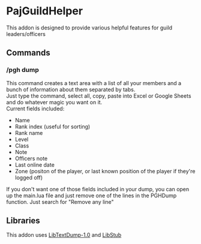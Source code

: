 # PajGuildHelper

This addon is designed to provide various helpful features for guild leaders/officers

## Commands

### /pgh dump

This command creates a text area with a list of all your members and a bunch of information about them separated by tabs.  
Just type the command, select all, copy, paste into Excel or Google Sheets and do whatever magic you want on it.  
Current fields included:

- Name
- Rank index (useful for sorting)
- Rank name
- Level
- Class
- Note
- Officers note
- Last online date
- Zone (positon of the player, or last known position of the player if they're logged off)

If you don't want one of those fields included in your dump, you can open up the main.lua file and just remove one of the lines in the PGHDump function. Just search for "Remove any line"

## Libraries

This addon uses [LibTextDump-1.0](https://www.wowace.com/projects/libtextdump-1-0) and [LibStub](https://www.wowace.com/projects/libstub)
